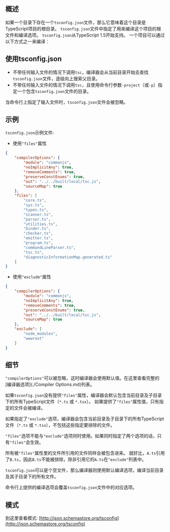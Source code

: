## 概述

如果一个目录下存在一个`tsconfig.json`文件，那么它意味着这个目录是TypeScript项目的根目录。
`tsconfig.json`文件中指定了用来编译这个项目的根文件和编译选项。
`tsconfig.json`从TypeScript 1.5开始支持。
一个项目可以通过以下方式之一来编译：

## 使用tsconfig.json

* 不带任何输入文件的情况下调用`tsc`，编译器会从当前目录开始去查找`tsconfig.json`文件，逐级向上搜索父目录。
* 不带任何输入文件的情况下调用`tsc`，且使用命令行参数`-project`（或`-p`）指定一个包含`tsconfig.json`文件的目录。

当命令行上指定了输入文件时，`tsconfig.json`文件会被忽略。

## 示例

`tsconfig.json`示例文件:

* 使用`"files"`属性

```json
{
    "compilerOptions": {
        "module": "commonjs",
        "noImplicitAny": true,
        "removeComments": true,
        "preserveConstEnums": true,
        "out": "../../built/local/tsc.js",
        "sourceMap": true
    },
    "files": [
        "core.ts",
        "sys.ts",
        "types.ts",
        "scanner.ts",
        "parser.ts",
        "utilities.ts",
        "binder.ts",
        "checker.ts",
        "emitter.ts",
        "program.ts",
        "commandLineParser.ts",
        "tsc.ts",
        "diagnosticInformationMap.generated.ts"
    ]
}
```

* 使用`"exclude"`属性

```json
{
    "compilerOptions": {
        "module": "commonjs",
        "noImplicitAny": true,
        "removeComments": true,
        "preserveConstEnums": true,
        "out": "../../built/local/tsc.js",
        "sourceMap": true
    },
    "exclude": [
        "node_modules",
        "wwwroot"
    ]
}
```

## 细节

`"compilerOptions"`可以被忽略，这时编译器会使用默认值。在这里查看完整的[编译器选项](./Compiler Options.md)列表。

如果`tsconfig.json`没有提供`"files"`属性，编译器会默认包含当前目录及子目录下的所有TypeScript文件（`*.ts` 或 `*.tsx`）。
如果提供了`"files"`属性值，只有指定的文件会被编译。

如果指定了`"exclude"`选项，编译器会包含当前目录及子目录下的所有TypeScript文件（`*.ts` 或 `*.tsx`），不包括这些指定要排除的文件。

`"files"`选项不能与`"exclude"`选项同时使用。如果同时指定了两个选项的话，只有`"files"`会生效。

所有被`"files"`属性里的文件所引用的文件同样会被包含进来。
就好比，`A.ts`引用了`B.ts`，因此`B.ts`不能被排除，除非引用它的`A.ts`在`"exclude"`列表中。

`tsconfig.json`可以是个空文件，那么编译器则使用默认编译选项，编译当前目录及其子目录下的所有文件。

命令行上提供的编译选项会覆盖`tsconfig.json`文件中的对应选项。

## 模式

到这里查看模式: [http://json.schemastore.org/tsconfig](http://json.schemastore.org/tsconfig)
